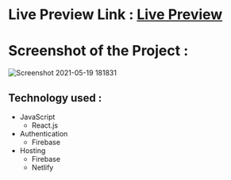 
# Live Preview Link :  [Live Preview](https://catch-of-the-day---master.web.app/)

# Screenshot of the Project :  

![Screenshot 2021-05-19 181831](https://user-images.githubusercontent.com/68158190/118812788-509b5e80-b8d0-11eb-882e-c84a27657160.jpg)

## Technology used : 
* JavaScript 
  * React.js
* Authentication
  * Firebase
* Hosting
  * Firebase
  * Netlify
